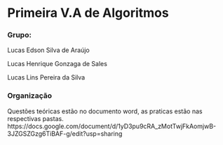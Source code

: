 <h1>Primeira V.A de Algoritmos</h1>
<h3>Grupo:</h3>
<p>Lucas Edson Silva de Araújo</p>
<p>Lucas Henrique Gonzaga de Sales</p>
<p>Lucas Lins Pereira da Silva</p>



<h3>Organização</h3>
<p>Questões teóricas estão no documento word, as praticas estão nas respectivas pastas.
https://docs.google.com/document/d/1yD3pu9cRA_zMotTwjFkAomjwB-3JZGSZGzg6TiBAF-g/edit?usp=sharing</p>




